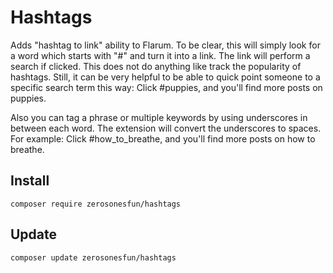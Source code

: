 # Hashtags
Adds "hashtag to link" ability to Flarum. To be clear, this will simply look for a word which starts with "#" and turn it into a link. The link will perform a search if clicked. This does not do anything like track the popularity of hashtags. Still, it can be very helpful to be able to quick point someone to a specific search term this way: Click #puppies, and you'll find more posts on puppies.

Also you can tag a phrase or multiple keywords by using underscores in between each word. The extension will convert the underscores to spaces. For example: Click #how_to_breathe, and you'll find more posts on how to breathe.

## Install
`composer require zerosonesfun/hashtags`

## Update
`composer update zerosonesfun/hashtags`
